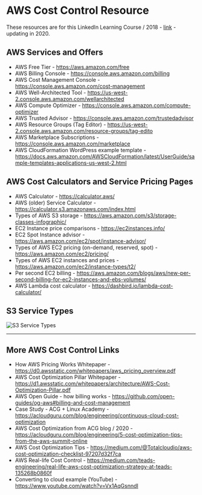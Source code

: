 # AWS Cost Control Resource

These resources are for this LinkedIn Learning Course / 2018 - [link](https://www.linkedin.com/learning/amazon-web-services-controlling-cost) - updating in 2020.  

## AWS Services and Offers

- AWS Free Tier - https://aws.amazon.com/free
- AWS Billing Console - https://console.aws.amazon.com/billing
- AWS Cost Management Console - https://console.aws.amazon.com/cost-management
- AWS Well-Architected Tool - https://us-west-2.console.aws.amazon.com/wellarchitected
- AWS Compute Optimizer - https://console.aws.amazon.com/compute-optimizer
- AWS Trusted Advisor - https://console.aws.amazon.com/trustedadvisor
- AWS Resource Groups (Tag Editor) - https://us-west-2.console.aws.amazon.com/resource-groups/tag-edito
- AWS Marketplace Subscriptions - https://console.aws.amazon.com/marketplace
- AWS CloudFormation WordPress example template - https://docs.aws.amazon.com/AWSCloudFormation/latest/UserGuide/sample-templates-applications-us-west-2.html

## AWS Cost Calculators and Service Pricing Pages

- AWS Calculator - https://calculator.aws/
- AWS (older) Service Calculator - https://calculator.s3.amazonaws.com/index.html
- Types of AWS S3 storage - https://aws.amazon.com/s3/storage-classes-infographic/
- EC2 Instance price comparisons - https://ec2instances.info/
- EC2 Spot Instance advisor - https://aws.amazon.com/ec2/spot/instance-advisor/
- Types of AWS EC2 pricing (on-demand, reserved, spot) - https://aws.amazon.com/ec2/pricing/
- Types of AWS EC2 instances and prices - https://aws.amazon.com/ec2/instance-types/t2/
- Per second EC2 billing - https://aws.amazon.com/blogs/aws/new-per-second-billing-for-ec2-instances-and-ebs-volumes/
- AWS Lambda cost calculator - https://dashbird.io/lambda-cost-calculator/

## S3 Service Types

![S3 Service Types](https://github.com/lynnlangit/aws-cost-control/blob/master/images/s3-types.png)

---

## More AWS Cost Control Links

- How AWS Pricing Works Whitepaper - https://d0.awsstatic.com/whitepapers/aws_pricing_overview.pdf
- AWS Cost Optimization Pillar Whitepaper - https://d1.awsstatic.com/whitepapers/architecture/AWS-Cost-Optimization-Pillar.pdf
- AWS Open Guide - how billing works - https://github.com/open-guides/og-aws#billing-and-cost-management
- Case Study - ACG + Linux Academy - https://acloudguru.com/blog/engineering/continuous-cloud-cost-optimization
- AWS Cost Optimization from ACG blog / 2020 - https://acloudguru.com/blog/engineering/5-cost-optimization-tips-from-the-aws-summit-online
- AWS Cost Optimization Tips - https://medium.com/@Totalcloudio/aws-cost-optimization-checklist-97207d32f7ca
- AWS Real-life Cost Control - https://medium.com/teads-engineering/real-life-aws-cost-optimization-strategy-at-teads-135268b0860f
- Converting to cloud example (YouTube) - https://www.youtube.com/watch?v=Vx1AqGsnndI

